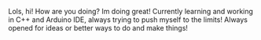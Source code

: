Lols, hi!
How are you doing?
Im doing great!
Currently learning and working in C++ and Arduino IDE,
always trying to push myself to the limits! 
Always opened for ideas or better ways to do and make things!
